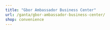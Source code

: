 ```yaml
---
title: "Gbor Ambassador Business Center"
url: /ganta/gbor-ambassador-business-center/
shop: convenience
---
```


